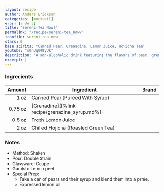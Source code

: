 ```yaml
---
layout: recipe
author: Anders Erickson
categories: [mocktail]
eras: [anders]
title: "Sereni-Tea Now!"
permalink: "/recipe/sereni-tea_now/"
iconfile: sereni-tea_now
stars: 0
base_spirits: "Canned Pear, Grenadine, Lemon Juice, Hojicha Tea"
youtube: "s0nUq0Q9yUk"
description: "A non-alcoholic drink featuring the flavors of pear, grenadine, lemon, and roasted Hojicha tea."
excerpt: |
---
```


### Ingredients

|  Amount | Ingredient                                      | Brand |
| ------: | ----------------------------------------------- | ----- |
|    1 oz | Canned Pear (Puréed With Syrup)                 |
| 0.75 oz | [Grenadine]({%link recipe/grenadine_syrup.md%}) |
|  0.5 oz | Fresh Lemon Juice                               |
|    2 oz | Chilled Hojicha (Roasted Green Tea)             |

### Notes

- Method: Shaken
- Pour: Double Strain
- Glassware: Coupe
- Garnish: Lemon peel
- Special Prep:
  - Take a can of pears and their syrup and blend them into a prrée.
  - Expressed lemon oil.
